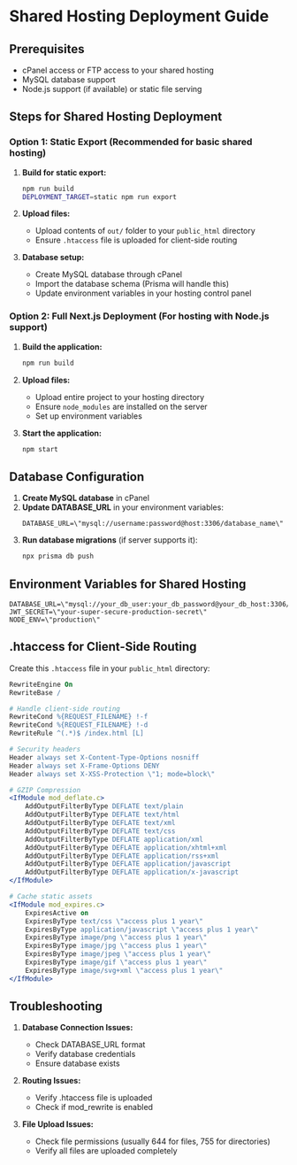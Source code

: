# Shared Hosting Deployment Guide

## Prerequisites
- cPanel access or FTP access to your shared hosting
- MySQL database support
- Node.js support (if available) or static file serving

## Steps for Shared Hosting Deployment

### Option 1: Static Export (Recommended for basic shared hosting)

1. **Build for static export:**
   ```bash
   npm run build
   DEPLOYMENT_TARGET=static npm run export
   ```

2. **Upload files:**
   - Upload contents of `out/` folder to your `public_html` directory
   - Ensure `.htaccess` file is uploaded for client-side routing

3. **Database setup:**
   - Create MySQL database through cPanel
   - Import the database schema (Prisma will handle this)
   - Update environment variables in your hosting control panel

### Option 2: Full Next.js Deployment (For hosting with Node.js support)

1. **Build the application:**
   ```bash
   npm run build
   ```

2. **Upload files:**
   - Upload entire project to your hosting directory
   - Ensure `node_modules` are installed on the server
   - Set up environment variables

3. **Start the application:**
   ```bash
   npm start
   ```

## Database Configuration

1. **Create MySQL database** in cPanel
2. **Update DATABASE_URL** in your environment variables:
   ```
   DATABASE_URL=\"mysql://username:password@host:3306/database_name\"
   ```
3. **Run database migrations** (if server supports it):
   ```bash
   npx prisma db push
   ```

## Environment Variables for Shared Hosting

```env
DATABASE_URL=\"mysql://your_db_user:your_db_password@your_db_host:3306/your_db_name\"
JWT_SECRET=\"your-super-secure-production-secret\"
NODE_ENV=\"production\"
```

## .htaccess for Client-Side Routing

Create this `.htaccess` file in your `public_html` directory:

```apache
RewriteEngine On
RewriteBase /

# Handle client-side routing
RewriteCond %{REQUEST_FILENAME} !-f
RewriteCond %{REQUEST_FILENAME} !-d
RewriteRule ^(.*)$ /index.html [L]

# Security headers
Header always set X-Content-Type-Options nosniff
Header always set X-Frame-Options DENY
Header always set X-XSS-Protection \"1; mode=block\"

# GZIP Compression
<IfModule mod_deflate.c>
    AddOutputFilterByType DEFLATE text/plain
    AddOutputFilterByType DEFLATE text/html
    AddOutputFilterByType DEFLATE text/xml
    AddOutputFilterByType DEFLATE text/css
    AddOutputFilterByType DEFLATE application/xml
    AddOutputFilterByType DEFLATE application/xhtml+xml
    AddOutputFilterByType DEFLATE application/rss+xml
    AddOutputFilterByType DEFLATE application/javascript
    AddOutputFilterByType DEFLATE application/x-javascript
</IfModule>

# Cache static assets
<IfModule mod_expires.c>
    ExpiresActive on
    ExpiresByType text/css \"access plus 1 year\"
    ExpiresByType application/javascript \"access plus 1 year\"
    ExpiresByType image/png \"access plus 1 year\"
    ExpiresByType image/jpg \"access plus 1 year\"
    ExpiresByType image/jpeg \"access plus 1 year\"
    ExpiresByType image/gif \"access plus 1 year\"
    ExpiresByType image/svg+xml \"access plus 1 year\"
</IfModule>
```

## Troubleshooting

1. **Database Connection Issues:**
   - Check DATABASE_URL format
   - Verify database credentials
   - Ensure database exists

2. **Routing Issues:**
   - Verify .htaccess file is uploaded
   - Check if mod_rewrite is enabled

3. **File Upload Issues:**
   - Check file permissions (usually 644 for files, 755 for directories)
   - Verify all files are uploaded completely